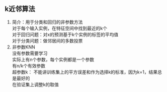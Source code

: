 ## k近邻算法
1. 简介：用于分类和回归的非参数方法  
   对于每个输入实例，在特征空间中找到最近的k个  
   对于回归问题：对x的预测基于k个实例的标签的平均值  
   对于分类问题：做邻居间的多数投票  
2. 非参数KNN  
没有参数需要学习  
  实际上有n个参数，每个实例都是一个参数  
  有n/k个有效参数  
  超参数k：
    不能讲训练集上的平方误差和作为选择k的标准，因为k=1，结果总是最好的  
    在验证集上调整k的取值  
